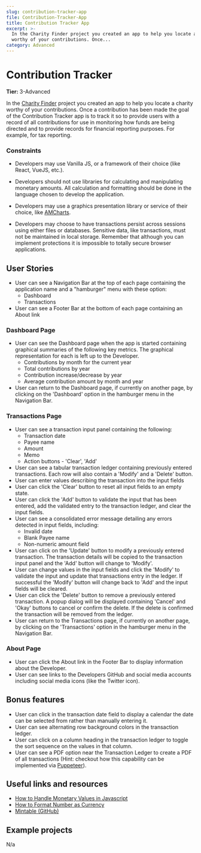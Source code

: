 ```yaml
---
slug: contribution-tracker-app
file: Contribution-Tracker-App
title: Contribution Tracker App
excerpt: >-
  In the Charity Finder project you created an app to help you locate a charity
  worthy of your contributions. Once...
category: Advanced
---
```

# Contribution Tracker

**Tier:** 3-Advanced

In the [Charity Finder](../2-Intermediate/Charity-Finder-App.md) project you created an app to
help you locate a charity worthy of your contributions. Once a contribution
has been made the goal of the Contribution Tracker app is to track it so to
provide users with a record of all contributions for use in monitoring how
funds are being directed and to provide records for financial reporting 
purposes. For example, for tax reporting.

### Constraints

- Developers may use Vanilla JS, or a framework of their choice (like React,
VueJS, etc.).

- Developers should not use libraries for calculating and manipulating monetary
amounts. All calculation and formatting should be done in the language chosen
to develop the application.

- Developers may use a graphics presentation library or service of their choice,
like [AMCharts](https://www.amcharts.com/).

- Developers may choose to have transactions persist across sessions using
either files or databases. Sensitive data, like transactions, must not be 
maintained in local storage. Remember that although you can implement
protections it is impossible to totally secure browser applications.

## User Stories

* User can see a Navigation Bar at the top of each page containing the
application name and a "hamburger" menu with these option:
    - Dashboard
    - Transactions
* User can see a Footer Bar at the bottom of each page containing an
About link

### Dashboard Page
* User can see the Dashboard page when the app is started containing 
graphical summaries of the following key metrics. The graphical representation
for each is left up to the Developer.
    - Contributions by month for the current year
    - Total contributions by year
    - Contribution increase/decrease by year
    - Average contribution amount by month and year
* User can return to the Dashboard page, if currently on another page, by
clicking on the 'Dashboard' option in the hamburger menu in the Navigation Bar.

### Transactions Page
* User can see a transaction input panel containing the following:
    - Transaction date
    - Payee name
    - Amount
    - Memo
    - Action buttons - 'Clear', 'Add'
* User can see a tabular transaction ledger containing previously 
entered transactions. Each row will also contain a 'Modify' and a 'Delete' 
button.
* User can enter values describing the transaction into the input fields
* User can click the 'Clear' button to reset all input fields to an
empty state.
* User can click the 'Add' button to validate the input that has been
entered, add the validated entry to the transaction ledger, and clear the input
fields.
* User can see a consolidated error message detailing any errors detected
in input fields, including:
    - Invalid date 
    - Blank Payee name
    - Non-numeric amount field
* User can click on the 'Update' button to modify a previously entered
transaction. The transaction details will be copied to the transaction input
panel and the 'Add' button will change to 'Modify'.
* User can change values in the input fields and click the 'Modify' to
validate the input and update that transactions entry in the ledger. If
successful the 'Modify' button will change back to 'Add' and the input fields
will be cleared.
* User can click the 'Delete' button to remove a previously entered
transaction. A popup dialog will be displayed containing 'Cancel' and 'Okay'
buttons to cancel or confirm the delete. If the delete is confirmed the 
transaction will be removed from the ledger.
* User can return to the Transactions page, if currently on another page,
by clicking on the 'Transactions' option in the hamburger menu in the Navigation
Bar.

### About Page
* User can click the About link in the Footer Bar to display information
about the Developer.
* User can see links to the Developers GitHub and social media accounts 
including social media icons (like the Twitter icon).

## Bonus features

* User can click in the transaction date field to display a calendar
the date can be selected from rather than manually entering it.
* User can see alternating row background colors in the transaction ledger.
* User can click on a column heading in the transaction ledger to toggle
the sort sequence on the values in that column.
* User can see a PDF option near the Transaction Ledger to create a PDF
of all transactions (Hint: checkout how this capability can be implemented via 
[Puppeteer](https://github.com/GoogleChrome/puppeteer)).

## Useful links and resources

- [How to Handle Monetary Values in Javascript](https://frontstuff.io/how-to-handle-monetary-values-in-javascript)
- [How to Format Number as Currency](https://flaviocopes.com/how-to-format-number-as-currency-javascript/)
- [Mintable (GitHub)](https://github.com/kevinschaich/mintable)

## Example projects

N/a
